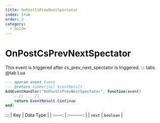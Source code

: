 ```yaml
---
title: OnPostCsPrevNextSpectator
index: true
order: 2
category:
  - Guide
---
```


# OnPostCsPrevNextSpectator
This event is triggered after cs_prev_next_spectator is triggered.
::: tabs
@tab Lua
```lua
--- @param event Event
--- @return number|nil EventResult
AddEventHandler("OnPostCsPrevNextSpectator", function(event)
    --[[ ... ]]
    return EventResult.Continue
end)
```

:::
|   Key  | Data Type |
| :----: | :-------: |
| `next` | `boolean` |